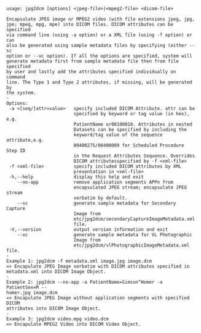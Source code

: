     usage: jpg2dcm [options] <jpeg-file>|<mpeg2-file> <dicom-file>
    
    Encapsulate JPEG image or MPEG2 video (with file extensions jpeg, jpg,
    jpe; mpeg, mpg, mpe) into DICOM files. DICOM attributes can be specified
    via command line (using -a option) or a XML file (using -f option) or can
    also be generated using sample metadata files by specifying (either --sc
    option or --xc option). If all the options are specified, system will
    generate metadata first from sample metadata file then from file specified
    by user and lastly add the attributes specified individually on command
    line. The Type 1 and Type 2 attributes, if missing, will be generated by
    the system.
    -
    Options:
     -a <[seq/]attr=value>   specify included DICOM Attribute. attr can be
                             specified by keyword or tag value (in hex), e.g.
                             PatientName or00100010. Attributes in nested
                             Datasets can be specified by including the
                             keyword/tag value of the sequence attribute,e.g.
                             00400275/00400009 for Scheduled Procedure Step ID
                             in the Request Attributes Sequence. Overrides
                             DICOM attributesspecified by -f <xml-file>
     -f <xml-file>           specify included DICOM attributes by XML
                             presentation in <xml-file>
     -h,--help               display this help and exit
        --no-app             remove application segments APPn from
                             encapsulated JPEG stream; encapsulate JPEG stream
                             verbatim by default.
        --sc                 generate sample metadata for Secondary Capture
                             Image from
                             etc/jpg2dcm/secondaryCaptureImageMetadata.xml
                             file.
     -V,--version            output version information and exit
        --xc                 generate sample metadata for VL Photographic
                             Image from
                             etc/jpg2dcm/vlPhotographicImageMetadata.xml file.
    -
    Example 1: jpg2dcm -f metadata.xml image.jpg image.dcm
    => Encapulate JPEG Image verbatim with DICOM attributes specified in
    metadata.xml into DICOM Image Object.
    -
    Example 2: jpg2dcm --no-app -a PatientName=Simson^Homer -a PatientSex=M --
    homer.jpg image.dcm
    => Encapulate JPEG Image without application segments with specified DICOM
    attributes into DICOM Image Object.
    -
    Example 3: jpg2dcm video.mpg video.dcm
    => Encapulate MPEG2 Video into DICOM Video Object.